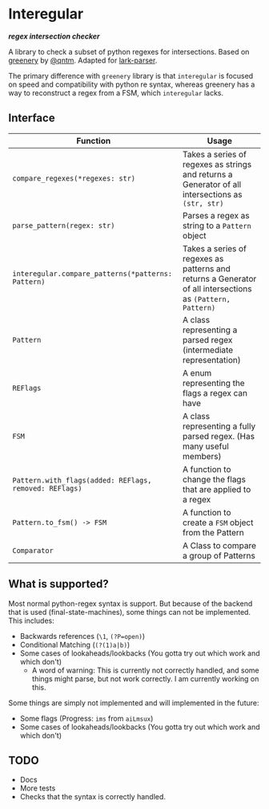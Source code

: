 # Interegular
***regex intersection checker***

A library to check a subset of python regexes for intersections.
Based on [greenery](https://github.com/qntm/greenery) by [@qntm](https://github.com/qntm). Adapted for [lark-parser](https://github.com/lark-parser/lark).

The primary difference with `greenery` library is that `interegular` is focused on speed and compatibility with python re syntax, whereas greenery has a way to reconstruct a regex from a FSM, which `interegular` lacks.


## Interface

| Function | Usage |
| -------- | ----- |
| `compare_regexes(*regexes: str)` | Takes a series of regexes as strings and returns a Generator of all intersections as `(str, str)`|
| `parse_pattern(regex: str)` | Parses a regex as string to a `Pattern` object|
| `interegular.compare_patterns(*patterns: Pattern)` | Takes a series of regexes as patterns and returns a Generator of all intersections as `(Pattern, Pattern)`|
| `Pattern` | A class representing a parsed regex (intermediate representation)|
| `REFlags` | A enum representing the flags a regex can have |
| `FSM` | A class representing a fully parsed regex. (Has many useful members) |
| `Pattern.with_flags(added: REFlags, removed: REFlags)` | A function to change the flags that are applied to a regex|
| `Pattern.to_fsm() -> FSM` | A function to create a `FSM` object from the Pattern |
| `Comparator` | A Class to compare a group of Patterns |

## What is supported?

Most normal python-regex syntax is support. But because of the backend that is used (final-state-machines), some things can not be implemented. This includes:

- Backwards references (`\1`, `(?P=open)`)
- Conditional Matching (`(?(1)a|b)`)
- Some cases of lookaheads/lookbacks (You gotta try out which work and which don't)
  - A word of warning: This is currently not correctly handled, and some things might parse, but not work correctly. I am currently working on this.


Some things are simply not implemented and will implemented in the future:
- Some flags (Progress: `ims` from `aiLmsux`)
- Some cases of lookaheads/lookbacks (You gotta try out which work and which don't)


## TODO

- Docs
- More tests
- Checks that the syntax is correctly handled.
